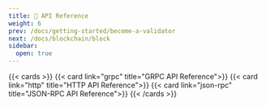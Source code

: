 ```yaml
---
title: 📑 API Reference
weight: 6
prev: /docs/getting-started/become-a-validator
next: /docs/blockchain/block
sidebar:
  open: true
---
```


{{< cards >}}
  {{< card link="grpc" title="GRPC API Reference">}}
    {{< card link="http" title="HTTP API Reference">}}
    {{< card link="json-rpc" title="JSON-RPC API Reference">}}
{{< /cards >}}

